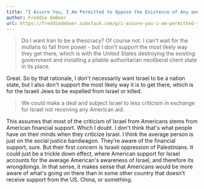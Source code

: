 ```yaml
---
title: "I Assure You, I Am Permitted to Oppose the Existence of Any and All Nation-States"
author: Freddie deBoer
url: https://freddiedeboer.substack.com/p/i-assure-you-i-am-permitted-to-oppose
---
```


> Do I want Iran to be a theocracy? Of course not. I can’t wait for the mullahs to fall from power - but I don’t support the most likely way they get there, which is with the United States destroying the existing government and installing a pliable authoritarian neoliberal client state in its place.

Great. So by that rationale, I don't necessarily want Israel to be a nation state, but I also don't support the most likely way it is to get there, which is for the Israeli Jews to be expelled from Israel or killed.


> We could make a deal and subject Israel to less criticism in exchange for Israel not receiving any American aid.

This assumes that most of the criticism of Israel from Americans stems from American financial support. Which I doubt. I don't think that's what people have on their minds when they criticize Israel. I think the average person is just on the social justice bandwagon. They're aware of the financial support, sure. But their first concern is Israeli oppression of Palestinians.
It could just be a trickle down effect, where American support for Israel accounts for the average American's awareness of Israel, and therefore its wrongdoings. In that sense, it makes sense that Americans would be more aware of what's going on there than in some other country that doesn't receive support from the US. China, or something.



